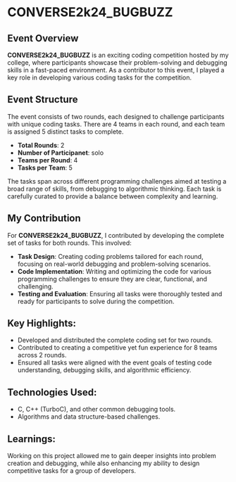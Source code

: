 

# CONVERSE2k24_BUGBUZZ

## Event Overview

**CONVERSE2k24_BUGBUZZ** is an exciting coding competition hosted by my college, where participants showcase their problem-solving and debugging skills in a fast-paced environment. As a contributor to this event, I played a key role in developing various coding tasks for the competition.

## Event Structure

The event consists of two rounds, each designed to challenge participants with unique coding tasks. There are 4 teams in each round, and each team is assigned 5 distinct tasks to complete.

- **Total Rounds**: 2
- **Number of Participanet**: solo
- **Teams per Round**: 4
- **Tasks per Team**: 5

The tasks span across different programming challenges aimed at testing a broad range of skills, from debugging to algorithmic thinking. Each task is carefully curated to provide a balance between complexity and learning.

## My Contribution

For **CONVERSE2k24_BUGBUZZ**, I contributed by developing the complete set of tasks for both rounds. This involved:
- **Task Design**: Creating coding problems tailored for each round, focusing on real-world debugging and problem-solving scenarios.
- **Code Implementation**: Writing and optimizing the code for various programming challenges to ensure they are clear, functional, and challenging.
- **Testing and Evaluation**: Ensuring all tasks were thoroughly tested and ready for participants to solve during the competition.

## Key Highlights:
- Developed and distributed the complete coding set for two rounds.
- Contributed to creating a competitive yet fun experience for 8 teams across 2 rounds.
- Ensured all tasks were aligned with the event goals of testing code understanding, debugging skills, and algorithmic efficiency.

## Technologies Used:
- C, C++ (TurboC), and other common debugging tools.
- Algorithms and data structure-based challenges.

## Learnings:
Working on this project allowed me to gain deeper insights into problem creation and debugging, while also enhancing my ability to design competitive tasks for a group of developers.

